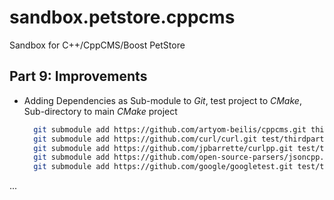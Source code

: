 # sandbox.petstore.cppcms

Sandbox for C++/CppCMS/Boost PetStore

## Part 9: Improvements

- Adding Dependencies as Sub-module to _Git_, test project to _CMake_, Sub-directory to main _CMake_ project
    ```bash
      git submodule add https://github.com/artyom-beilis/cppcms.git thirdparty/cppcms --recursive
      git submodule add https://github.com/curl/curl.git test/thirdparty/curl --recursive
      git submodule add https://github.com/jpbarrette/curlpp.git test/thirdparty/curlpp --recursive
      git submodule add https://github.com/open-source-parsers/jsoncpp.git --recursive
      git submodule add https://github.com/google/googletest.git test/thirdparty/googletest --recursive
    ```
...
